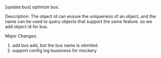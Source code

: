 [update:bus] optimize bus.

Description:
The object id can ensure the uniqueness of an object, and 
the name can be used to query objects that support the same 
feature. so we add object id for bus.

Major Changes:
1. add bus add, but the bus name is obmited.
2. support config log bussiness for mockery